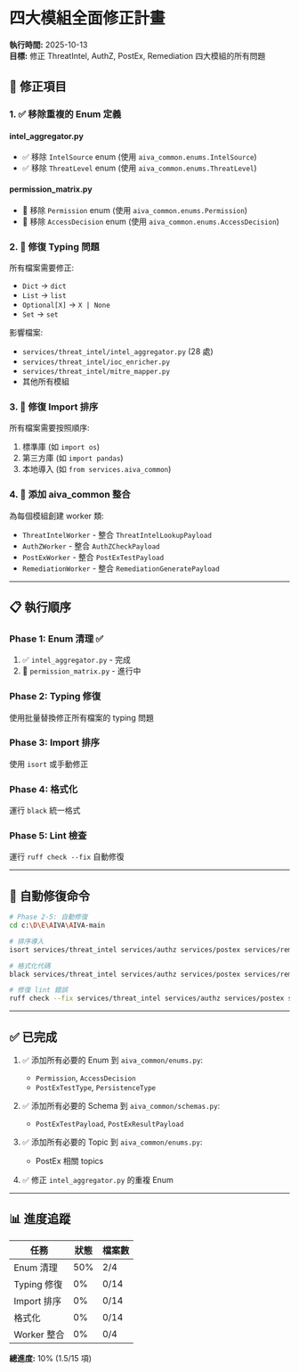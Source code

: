 # 四大模組全面修正計畫

**執行時間:** 2025-10-13  
**目標:** 修正 ThreatIntel, AuthZ, PostEx, Remediation 四大模組的所有問題

## 🎯 修正項目

### 1. ✅ 移除重複的 Enum 定義

#### intel_aggregator.py

- ✅ 移除 `IntelSource` enum (使用 `aiva_common.enums.IntelSource`)
- ✅ 移除 `ThreatLevel` enum (使用 `aiva_common.enums.ThreatLevel`)

#### permission_matrix.py

- 🔄 移除 `Permission` enum (使用 `aiva_common.enums.Permission`)
- 🔄 移除 `AccessDecision` enum (使用 `aiva_common.enums.AccessDecision`)

### 2. 🔄 修復 Typing 問題

所有檔案需要修正:

- `Dict` → `dict`
- `List` → `list`  
- `Optional[X]` → `X | None`
- `Set` → `set`

影響檔案:

- `services/threat_intel/intel_aggregator.py` (28 處)
- `services/threat_intel/ioc_enricher.py`
- `services/threat_intel/mitre_mapper.py`
- 其他所有模組

### 3. 🔄 修復 Import 排序

所有檔案需要按照順序:

1. 標準庫 (如 `import os`)
2. 第三方庫 (如 `import pandas`)
3. 本地導入 (如 `from services.aiva_common`)

### 4. 🔄 添加 aiva_common 整合

為每個模組創建 worker 類:

- `ThreatIntelWorker` - 整合 `ThreatIntelLookupPayload`
- `AuthZWorker` - 整合 `AuthZCheckPayload`
- `PostExWorker` - 整合 `PostExTestPayload`
- `RemediationWorker` - 整合 `RemediationGeneratePayload`

---

## 📋 執行順序

### Phase 1: Enum 清理 ✅

1. ✅ `intel_aggregator.py` - 完成
2. 🔄 `permission_matrix.py` - 進行中

### Phase 2: Typing 修復

使用批量替換修正所有檔案的 typing 問題

### Phase 3: Import 排序

使用 `isort` 或手動修正

### Phase 4: 格式化

運行 `black` 統一格式

### Phase 5: Lint 檢查

運行 `ruff check --fix` 自動修復

---

## 🔧 自動修復命令

```bash
# Phase 2-5: 自動修復
cd c:\D\E\AIVA\AIVA-main

# 排序導入
isort services/threat_intel services/authz services/postex services/remediation

# 格式化代碼
black services/threat_intel services/authz services/postex services/remediation

# 修復 lint 錯誤
ruff check --fix services/threat_intel services/authz services/postex services/remediation
```

---

## ✅ 已完成

1. ✅ 添加所有必要的 Enum 到 `aiva_common/enums.py`:
   - `Permission`, `AccessDecision`
   - `PostExTestType`, `PersistenceType`

2. ✅ 添加所有必要的 Schema 到 `aiva_common/schemas.py`:
   - `PostExTestPayload`, `PostExResultPayload`

3. ✅ 添加所有必要的 Topic 到 `aiva_common/enums.py`:
   - PostEx 相關 topics

4. ✅ 修正 `intel_aggregator.py` 的重複 Enum

---

## 📊 進度追蹤

| 任務 | 狀態 | 檔案數 |
|------|------|--------|
| Enum 清理 | 50% | 2/4 |
| Typing 修復 | 0% | 0/14 |
| Import 排序 | 0% | 0/14 |
| 格式化 | 0% | 0/14 |
| Worker 整合 | 0% | 0/4 |

**總進度:** 10% (1.5/15 項)
